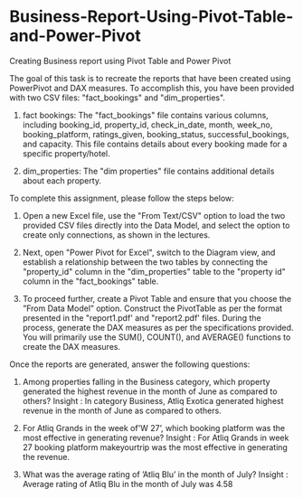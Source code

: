 # Business-Report-Using-Pivot-Table-and-Power-Pivot
Creating Business report using Pivot Table and Power Pivot

The goal of this task is to recreate the reports that have been created using PowerPivot and DAX measures. To accomplish this, you have been provided with two CSV files: "fact_bookings" and "dim_properties".

1.	fact bookings: The "fact_bookings" file contains various columns, including booking_id, property_id, check_in_date, month, week_no, booking_pIatform, ratings_given, booking_status, successfuI_bookings, and capacity. This file contains details about every booking made for a specific property/hotel.

2.	dim_properties: The "dim properties" file contains additional details about each property.


To complete this assignment, please follow the steps below:

1.	Open a new Excel file, use the "From Text/CSV" option to load the two provided CSV files directly into the Data Model, and select the option to create only connections, as shown in the lectures.

2.	Next, open "Power Pivot for Excel", switch to the Diagram view, and establish a relationship between the two tables by connecting the "property_id" column in the "dim_properties" table to the "property id" column in the "fact_bookings" table.
 
3.	To proceed further, create a Pivot Table and ensure that you choose the ”From Data Model” option. Construct the PivotTable as per the format presented in the "report1.pdf' and "report2.pdf' files. During the process, generate the DAX measures as per the specifications provided. You will primarily use the SUM(), COUNT(), and AVERAGE() functions to create the DAX measures.


Once the reports are generated, answer the following questions:

1.	Among properties falling in the Business category, which property generated the highest revenue in the month of June as compared to others?
    Insight : In category Business, Atliq Exotica generated highest revenue in the month of June as compared to others.

2.	For Atliq Grands in the week of'W 27’, which booking platform was the most effective in generating revenue?
   Insight  : For Atliq Grands in week 27 booking platform makeyourtrip was the most effective in generating the revenue.

3.	What was the average rating of ’Atliq Blu’ in the month of July?
   Insight : Average rating of Atliq Blu in the month of July was 4.58
